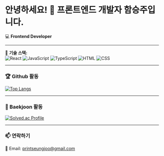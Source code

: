# 안녕하세요! 👋 프론트엔드 개발자 함승주입니다.

💻 **Frontend Developer**

---

📌 **기술 스택:**  
![React](https://img.shields.io/badge/React-61DAFB?style=flat&logo=react&logoColor=black) 
![JavaScript](https://img.shields.io/badge/JavaScript-F7DF1E?style=flat&logo=javascript&logoColor=black) 
![TypeScript](https://img.shields.io/badge/TypeScript-3178C6?style=flat&logo=typescript&logoColor=white) 
![HTML](https://img.shields.io/badge/HTML5-E34F26?style=flat&logo=html5&logoColor=white) 
![CSS](https://img.shields.io/badge/CSS3-1572B6?style=flat&logo=css3&logoColor=white)


---

### 🏆 Github 활동
[![Top Langs](https://github-readme-stats.vercel.app/api/top-langs/?username=printseungjoo&layout=compact&theme=radical&cache_seconds=10)](https://github.com/anuraghazra/github-readme-stats)

---

### 📌 Baekjoon 활동
[![Solved.ac Profile](http://mazassumnida.wtf/api/v2/generate_badge?boj=binarygirl)](https://solved.ac/binarygirl)

---

### 📫 연락하기
📧 Email: printseungjoo@gmail.com
